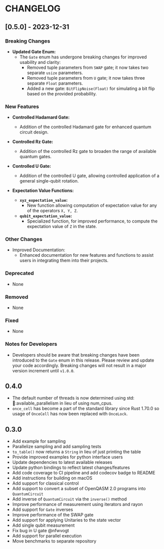 # CHANGELOG

## [0.5.0] - 2023-12-31

### Breaking Changes

- **Updated Gate Enum:**
  - The `Gate` enum has undergone breaking changes for improved usability and clarity:
    - Removed tuple parameters from `SWAP` gate; it now takes two separate `usize` parameters.
    - Removed tuple parameters from `U` gate; it now takes three separate `Float` parameters.
    - Added a new gate: `BitFlipNoise(Float)` for simulating a bit flip based on the provided probability.

### New Features

- **Controlled Hadamard Gate:**
  - Addition of the controlled Hadamard gate for enhanced quantum circuit design.

- **Controlled Rz Gate:**
  - Addition of the controlled Rz gate to broaden the range of available quantum gates.

- **Controlled U Gate:**
  - Addition of the controlled U gate, allowing controlled application of a general single-qubit rotation.

- **Expectation Value Functions:**
  - **`xyz_expectation_value`:**
    - New function allowing computation of expectation value for any of the operators `X, Y, Z`.
  - **`qubit_expectation_value`:**
    - Specialized function, for improved performance, to compute the expectation value of `Z` in the state.

### Other Changes

- Improved Documentation:
  - Enhanced documentation for new features and functions to assist users in integrating them into their projects.

### Deprecated

- None

### Removed

- None

### Fixed

- None

### Notes for Developers

- Developers should be aware that breaking changes have been introduced to the `Gate` enum in this release. Please 
  review and update your code accordingly. Breaking changes will not result in a major version increment until `v1.0.0`.

## 0.4.0

- The default number of threads is now determined using
  std::thread::available_parallelism in lieu of using num_cpus.
- `once_cell` has become a part of the standard library since Rust
  1.70.0 so usage of `OnceCell` has now been replaced with `OnceLock`.

## 0.3.0

- Add example for sampling
- Parallelize sampling and add sampling tests
- `to_table()` now returns a `String` in lieu of just printing the table
- Provide improved examples for python interface users
- Update dependencies to latest available releases
- Update python bindings to reflect latest changes/features
- Add code coverage to CI pipeline and add codecov badge to README
- Add instructions for building on macOS
- Add support for classical control
- Add support to convert a subset of OpenQASM 2.0 programs into `QuantumCircuit`
- Add inverse of `QuantumCircuit` via the `inverse()` method
- Improve performance of measurement using iterators and rayon
- Add support for `Gate` inverses
- Improve performance of the SWAP gate
- Add support for applying Unitaries to the state vector
- Add single qubit measurement
- Fix bug in U gate @nfwvogt
- Add support for parallel execution
- Move benchmarks to separate repository
